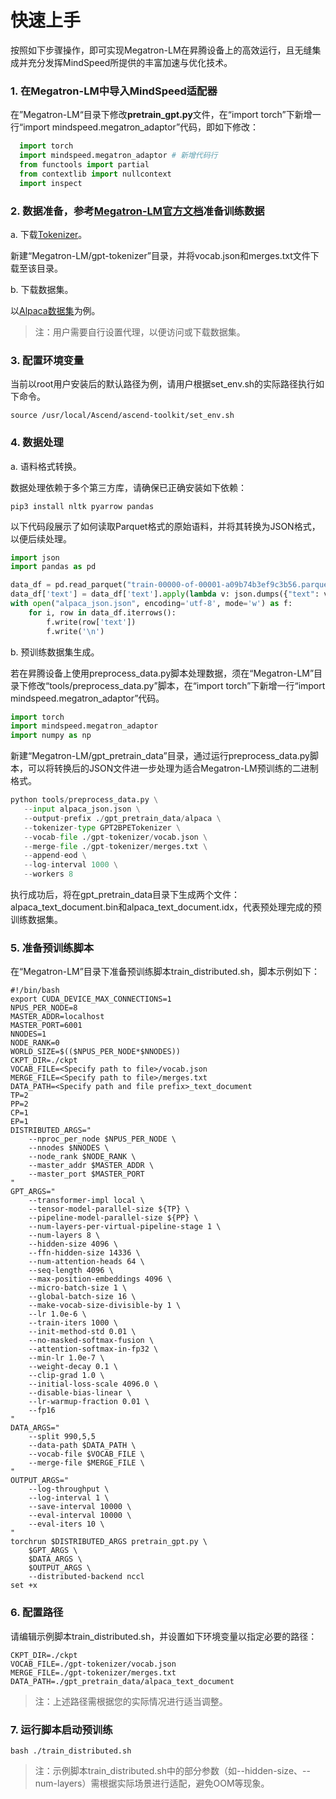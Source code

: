 # 快速上手

按照如下步骤操作，即可实现Megatron-LM在昇腾设备上的高效运行，且无缝集成并充分发挥MindSpeed所提供的丰富加速与优化技术。

### 1. 在Megatron-LM中导入MindSpeed适配器

在”Megatron-LM“目录下修改**pretrain_gpt.py**文件，在“import torch”下新增一行“import mindspeed.megatron_adaptor”代码，即如下修改：

  ```Python
    import torch
    import mindspeed.megatron_adaptor # 新增代码行
    from functools import partial
    from contextlib import nullcontext
    import inspect
  ```


### 2. 数据准备，参考[Megatron-LM官方文档](https://github.com/NVIDIA/Megatron-LM?tab=readme-ov-file#datasets)准备训练数据

a. 下载[Tokenizer](https://huggingface.co/Xenova/gpt-3.5-turbo/tree/main)。

新建“Megatron-LM/gpt-tokenizer”目录，并将vocab.json和merges.txt文件下载至该目录。

b. 下载数据集。

以[Alpaca数据集](https://huggingface.co/datasets/tatsu-lab/alpaca/resolve/main/data/train-00000-of-00001-a09b74b3ef9c3b56.parquet)为例。

> 注：用户需要自行设置代理，以便访问或下载数据集。

### 3. 配置环境变量

当前以root用户安装后的默认路径为例，请用户根据set_env.sh的实际路径执行如下命令。

```shell
source /usr/local/Ascend/ascend-toolkit/set_env.sh
```

### 4. 数据处理

a. 语料格式转换。

数据处理依赖于多个第三方库，请确保已正确安装如下依赖：

```shell
pip3 install nltk pyarrow pandas
```

以下代码段展示了如何读取Parquet格式的原始语料，并将其转换为JSON格式，以便后续处理。

```python
import json
import pandas as pd

data_df = pd.read_parquet("train-00000-of-00001-a09b74b3ef9c3b56.parquet")
data_df['text'] = data_df['text'].apply(lambda v: json.dumps({"text": v}))
with open("alpaca_json.json", encoding='utf-8', mode='w') as f:
    for i, row in data_df.iterrows():
        f.write(row['text'])
        f.write('\n')
```

b. 预训练数据集生成。

若在昇腾设备上使用preprocess_data.py脚本处理数据，须在“Megatron-LM”目录下修改“tools/preprocess_data.py”脚本，在“import torch”下新增一行“import mindspeed.megatron_adaptor”代码。

```python
import torch
import mindspeed.megatron_adaptor
import numpy as np
```

新建“Megatron-LM/gpt_pretrain_data”目录，通过运行preprocess_data.py脚本，可以将转换后的JSON文件进一步处理为适合Megatron-LM预训练的二进制格式。

```python
python tools/preprocess_data.py \
   --input alpaca_json.json \
   --output-prefix ./gpt_pretrain_data/alpaca \
   --tokenizer-type GPT2BPETokenizer \
   --vocab-file ./gpt-tokenizer/vocab.json \
   --merge-file ./gpt-tokenizer/merges.txt \
   --append-eod \
   --log-interval 1000 \
   --workers 8
```

执行成功后，将在gpt_pretrain_data目录下生成两个文件：alpaca_text_document.bin和alpaca_text_document.idx，代表预处理完成的预训练数据集。

### 5. 准备预训练脚本

在“Megatron-LM”目录下准备预训练脚本train_distributed.sh，脚本示例如下：
```shell
#!/bin/bash
export CUDA_DEVICE_MAX_CONNECTIONS=1
NPUS_PER_NODE=8
MASTER_ADDR=localhost
MASTER_PORT=6001
NNODES=1
NODE_RANK=0
WORLD_SIZE=$(($NPUS_PER_NODE*$NNODES))
CKPT_DIR=./ckpt
VOCAB_FILE=<Specify path to file>/vocab.json
MERGE_FILE=<Specify path to file>/merges.txt
DATA_PATH=<Specify path and file prefix>_text_document
TP=2
PP=2
CP=1
EP=1
DISTRIBUTED_ARGS="
    --nproc_per_node $NPUS_PER_NODE \
    --nnodes $NNODES \
    --node_rank $NODE_RANK \
    --master_addr $MASTER_ADDR \
    --master_port $MASTER_PORT
"
GPT_ARGS="
    --transformer-impl local \
    --tensor-model-parallel-size ${TP} \
    --pipeline-model-parallel-size ${PP} \
    --num-layers-per-virtual-pipeline-stage 1 \
    --num-layers 8 \
    --hidden-size 4096 \
    --ffn-hidden-size 14336 \
    --num-attention-heads 64 \
    --seq-length 4096 \
    --max-position-embeddings 4096 \
    --micro-batch-size 1 \
    --global-batch-size 16 \
    --make-vocab-size-divisible-by 1 \
    --lr 1.0e-6 \
    --train-iters 1000 \
    --init-method-std 0.01 \
    --no-masked-softmax-fusion \
    --attention-softmax-in-fp32 \
    --min-lr 1.0e-7 \
    --weight-decay 0.1 \
    --clip-grad 1.0 \
    --initial-loss-scale 4096.0 \
    --disable-bias-linear \
    --lr-warmup-fraction 0.01 \
    --fp16
"
DATA_ARGS="
    --split 990,5,5
    --data-path $DATA_PATH \
    --vocab-file $VOCAB_FILE \
    --merge-file $MERGE_FILE \
"
OUTPUT_ARGS="
    --log-throughput \
    --log-interval 1 \
    --save-interval 10000 \
    --eval-interval 10000 \
    --eval-iters 10 \
"
torchrun $DISTRIBUTED_ARGS pretrain_gpt.py \
    $GPT_ARGS \
    $DATA_ARGS \
    $OUTPUT_ARGS \
    --distributed-backend nccl
set +x

```

### 6. 配置路径

请编辑示例脚本train_distributed.sh，并设置如下环境变量以指定必要的路径：
```shell
CKPT_DIR=./ckpt
VOCAB_FILE=./gpt-tokenizer/vocab.json
MERGE_FILE=./gpt-tokenizer/merges.txt
DATA_PATH=./gpt_pretrain_data/alpaca_text_document
```
> 注：上述路径需根据您的实际情况进行适当调整。

### 7. 运行脚本启动预训练

```shell
bash ./train_distributed.sh
```

> 注：示例脚本train_distributed.sh中的部分参数（如--hidden-size、--num-layers）需根据实际场景进行适配，避免OOM等现象。
